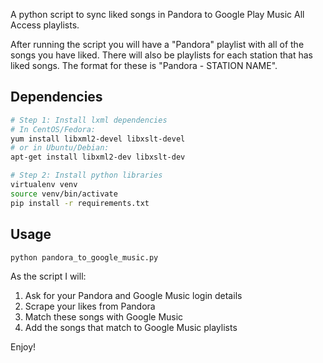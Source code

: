 A python script to sync liked songs in Pandora to Google Play Music All Access playlists.

After running the script you will have a "Pandora" playlist with all of the songs you have liked.
There will also be playlists for each station that has liked songs.
The format for these is "Pandora - STATION NAME".

## Dependencies

```bash
# Step 1: Install lxml dependencies
# In CentOS/Fedora:
yum install libxml2-devel libxslt-devel
# or in Ubuntu/Debian:
apt-get install libxml2-dev libxslt-dev

# Step 2: Install python libraries
virtualenv venv
source venv/bin/activate
pip install -r requirements.txt
```

## Usage

```bash
python pandora_to_google_music.py
```
As the script I will:

1. Ask for your Pandora and Google Music login details
1. Scrape your likes from Pandora
1. Match these songs with Google Music
1. Add the songs that match to Google Music playlists

Enjoy!
